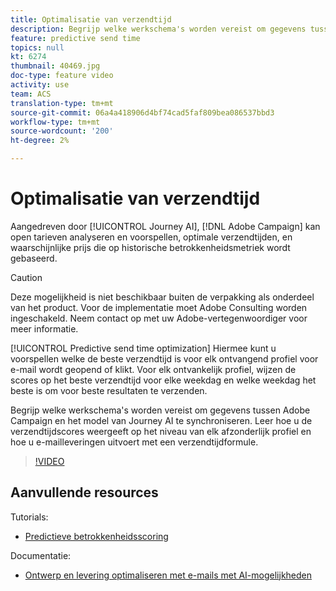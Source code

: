 ```yaml
---
title: Optimalisatie van verzendtijd
description: Begrijp welke werkschema's worden vereist om gegevens tussen Adobe Campaign en het model van Journey AI te synchroniseren. Leer hoe u de verzendtijdscores weergeeft op het niveau van elk afzonderlijk profiel en hoe u e-mailleveringen uitvoert met een verzendtijdformule.
feature: predictive send time
topics: null
kt: 6274
thumbnail: 40469.jpg
doc-type: feature video
activity: use
team: ACS
translation-type: tm+mt
source-git-commit: 06a4a418906d4bf74cad5faf809bea086537bbd3
workflow-type: tm+mt
source-wordcount: '200'
ht-degree: 2%

---
```



# Optimalisatie van verzendtijd

Aangedreven door [!UICONTROL Journey AI], [!DNL Adobe Campaign] kan open tarieven analyseren en voorspellen, optimale verzendtijden, en waarschijnlijke prijs die op historische betrokkenheidsmetriek wordt gebaseerd.

>[!CAUTION]
>Deze mogelijkheid is niet beschikbaar buiten de verpakking als onderdeel van het product. Voor de implementatie moet Adobe Consulting worden ingeschakeld. Neem contact op met uw Adobe-vertegenwoordiger voor meer informatie.

[!UICONTROL Predictive send time optimization] Hiermee kunt u voorspellen welke de beste verzendtijd is voor elk ontvangend profiel voor e-mail wordt geopend of klikt. Voor elk ontvankelijk profiel, wijzen de scores op het beste verzendtijd voor elke weekdag en welke weekdag het beste is om voor beste resultaten te verzenden.

Begrijp welke werkschema&#39;s worden vereist om gegevens tussen Adobe Campaign en het model van Journey AI te synchroniseren. Leer hoe u de verzendtijdscores weergeeft op het niveau van elk afzonderlijk profiel en hoe u e-mailleveringen uitvoert met een verzendtijdformule.

>[!VIDEO](https://video.tv.adobe.com/v/40469?quality=12)

## Aanvullende resources

Tutorials:

* [Predictieve betrokkenheidsscoring](predictive-engagement-scoring.md)

Documentatie:

* [Ontwerp en levering optimaliseren met e-mails met AI-mogelijkheden](https://docs.adobe.com/help/en/campaign-standard/using/testing-and-sending/preparing-and-testing-messages/predictive.html)
